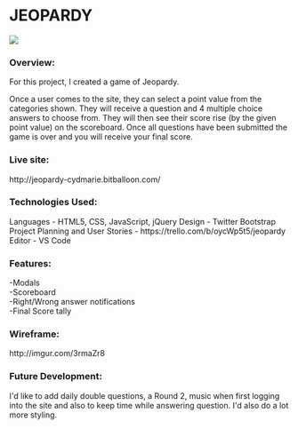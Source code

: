 <h1>JEOPARDY</h1>

<img src="https://i.imgur.com/45545PZ.png">

<h3>Overview:</h3>

For this project, I created a game of Jeopardy.

Once a user comes to the site, they can select a point value from the categories shown. They will receive a question and 4 multiple choice answers to choose from. They will then see their score rise (by the given point value) on the scoreboard. Once all questions have been submitted the game is over and you will receive your final score.  

<h3>Live site:</h3>http://jeopardy-cydmarie.bitballoon.com/

<h3>Technologies Used:</h3>
Languages - HTML5, CSS, JavaScript, jQuery
Design - Twitter Bootstrap
Project Planning and User Stories - https://trello.com/b/oycWp5t5/jeopardy
Editor - VS Code

<h3>Features:</h3>
-Modals<br>
-Scoreboard <br>
-Right/Wrong answer notifications <br>
-Final Score tally

<h3>Wireframe:</h3>http://imgur.com/3rmaZr8

<h3>Future Development:</h3>
I'd like to add daily double questions, a Round 2, music when first logging into the site and also to keep time while answering question.  I'd also do a lot more styling.
